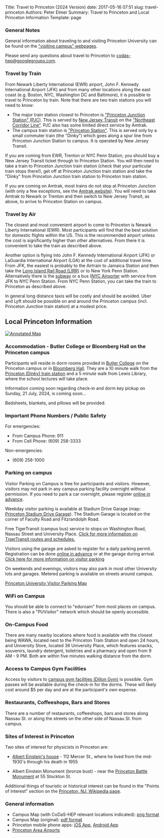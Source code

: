 Title: Travel to Princeton (2024 Version)
date: 2017-05-16 07:51
slug: travel-princeton
Authors: Peter Elmer
Summary: Travel to Princeton and Local Princeton Information
Template: page

### General Notes

General information about traveling to and visiting Princeton University can be found on the ["visiting campus" webpages](http://www.princeton.edu/main/visiting/).

Please send any questions about travel to Princeton to [codas-hep@googlegroups.com](codas-hep@googlegroups.com).

### Travel by Train

From Newark Liberty International (EWR) airport, John F. Kennedy International Airport (JFK) and from many other locations along the east coast (e.g. Boston, NYC, Washington DC and Baltimore), it is possible to travel to Princeton by train.
Note that there are two train stations you will need to know:

* The major train station closest to Princeton is ["Princeton Junction Station" (PJC)](https://en.wikipedia.org/wiki/Princeton_Junction_station). This is served by [New Jersey Transit](http://www.njtransit.com) on the ["Northeast Corridor Line"](https://en.wikipedia.org/wiki/Northeast_Corridor_Line). PJC also has some limited direct service by Amtrak.
* The campus train station is ["Princeton Station"](https://en.wikipedia.org/wiki/Princeton_station_(NJ_Transit)). This is served only by a small commuter train (the "Dinky") which goes along a spur line from Princeton Junction Station to campus. It is operated by New Jersey Transit. 

If you are coming from EWR, Trenton or NYC Penn Station, you should buy a New Jersey Transit ticket through to Princeton Station. You will then need to take a train to Princeton Junction train station (check that your particular train stops there!), get off at Princeton Junction train station and take the "Dinky" from Princeton Junction train station to Princeton train station.

If you are coming on Amtrak, most trains do not stop at Princeton Junction (with only a few exceptions, see the [Amtrak website](http://amtrak.com)). You will need to take Amtrak to Newark or Trenton and then switch to New Jersey Transit, as above, to arrive to Princeton Station on campus.

### Travel by Air

The closest and most convenient airport to come to Princeton is Newark Liberty International (EWR). Most participants will find that the best solution for domestic flights within the US. This is the recommended airport unless the cost is significantly higher than other alternatives. From there it is convenient to take the train as described above.

Another option is flying into John F. Kennedy International Airport (JFK) or LaGuardia International Airport (LGA) at the cost of additional travel time. From JFK, the easiest is probably to the Airtrain to Jamaica Station and then take the [Long Island Rail Road (LIRR)](https://new.mta.info/agency/long-island-rail-road) or to New York Penn Station. Alternatively there is the [subway](http://www.nysubway.com/airport/jfk.html) or a bus ([NYC Airporter](https://www.nycairporter.com) with service from JFK to NYC Penn Station. From NYC Penn Station, you can take the train to Princeton as described above.

<!--
From [a small number of locations](http://www.mercercounty.org/departments/transportation-and-infrastructure/trenton-mercer-airport/airlines) it may also be possible to fly to [Trenton-Mercer Airport](http://www.mercercounty.org/departments/transportation-and-infrastructure/trenton-mercer-airport). Getting from there to the Princeton campus is more complicated and involves buses and/or going to the train station in Trenton and taking New Jersey Transit trains, as above.
-->

In general long distance taxis will be costly and should be avoided. Uber and Lyft should be possible on and around the Princeton campus (incl. Princeton Junction train station) at a modest price.

## Local Princeton Information

[![Annotated Map](/images/Princeton-University-Map-CoDaS-HEP-2024.png)](/images/Princeton-University-Map-CoDaS-HEP-2024.png)

 
### Accommodation - Butler College or Bloomberg Hall on the Princeton campus

Participants will reside in dorm rooms provided in [Butler College](https://butlercollege.princeton.edu) on the Princeton campus or in [Bloomberg Hall](https://hres.princeton.edu/undergraduate-housing/explore/bloomberg-hall).
They are a 10 minute walk from the [Princeton (Dinky) train station](https://www.njtransit.com/dinky) and a 5 minute walk from Lewis Library, where the school lectures will take place.

Information coming soon regarding check-in and dorm key pickup on Sunday, 21 July, 2024, is coming soon...

<!--
Check-in and dorm key pickup is possible from 2:00-6:00 pm on 
Sunday, 16 July, 2023 directly at Wendell Hall, Whitman College.
If arriving after 6:00 pm, go tp Public Safety at 200 Elm Drive (near Whitman 
College) to pick up the dorm key.

If you are arriving for some reason by Uber/Lyft/Car share, the best drop off 
point to get to Wendell Hall is probably at the campus [Princeton (Dinky) Station](https://en.wikipedia.org/wiki/Princeton_station_(NJ_Transit)).
-->

Bedsheets, blankets, and pillows will be provided.

<!--
**Dorm check-in and key pickup:** On Sunday, 31 July, you can pick-up your dorm key at Baker Hall between 12:00 and 16:00. If you arrive after 16:00 you will
need to go to Public Safety to pick up your key. (See the 
[annotated Campus Map](/downloads/CoDaS-HEP-2022-PUCampusMap.pdf).)

**Dorm check-out and key drop-off:** To check out of the dorms you only need 
to do two things: (1) vacate the room before 17:00 EDT on Friday and 
(2) drop-off the key. Three scenarios regarding key drop-off:

  * You are leaving early on Friday morning and not attending the Friday morning school sessions: you will need to leave the key with Public Safety or leave the key with another school participant to drop-off.
  * You are coming to the school sessions on Friday morning and will bring your luggage with you to Jadwin Hall (we can put things along the wall outside the lecture room): you can bring the key to the check-in desk for the school outside JJadwin 407 and leave it with us.
  * You are coming to the school sessions on Friday morning, but would like to leave your things in the dorm until after the school sessions end (possible as long as you vacate before 17:00 EDT), you will need to leave the key with Public Safety.

If this isn't clear, please ask!
-->

<!--
Keys are available for pick up at our office of Public Safety, 200 Elm Drive, open 24 hours, seven days a week. Participants will receive a hotel style key in a packet with the room number at Public Safety. To enter the building, hold the key up to the black box on the building. To enter the room, hold the key in front of the key pad on your room door.

A linen packet is provided in the room and includes sheets, towels, a pillow and blanket. Bedrooms are private, though bathrooms are shared with one other person. Guests should plan to bring toiletries. There are free laundry machines available in the building. For extra linens, blankets, etc. or other questions or issues regarding the dorms, please feel free to reach out Monday - Friday, 8:30 - 4:30 to Michelle Horgan at 71 University Place, Princeton, NJ 08544-2088, (609) 258-6116, [horgan@princeton.edu](horgan@princeton.edu). Outside of those hours, Public Safety can help with lockouts, emergencies or other immediate issues. Information on how to set the temperature in the dorm room can be found in [this document](/downloads/T-stats-in-dorms-9-2017.docx).

Participants can park temporarily in West Garage (if on a weekend) to walk to Public Safety, 200 Elm Drive, and pick up their keys. (The side of the garage closest to Lot 20 will be closed on the weekend before the school for construction, but entry is available on the Lewis Arts Complex side to that garage.) See below for parking notes during the school itself.
-->

### Important Phone Numbers / Public Safety

For emergencies:

* From Campus Phone: 911
* From Cell Phone: (609) 258-3333

Non-emergencies:

* (609) 258-1000

### Parking on campus

<!--
Parking is available on the Princeton campus. As noted above, participants can park temporarily in West Garage (if on a weekend) to walk to Public Safety and pick up their keys. After moving in, we would ask that participants move cars to their assigned lot, the Lakeside Garage. [Lot 21](https://goo.gl/maps/acEt4zZLBKk7jkLs5) is free and available for those just driving in for the day.
-->

<!-- Attendees will be allowed to park in Lot 20. (If Lot 20 is full, you can also use Lot 19, although it is farther from the center of campus.) You must register in advance through [this link](https://princeton.nupark.com/v2/portal/eventregister/8fccf34b-56e1-4430-97fa-2e0eeb51912a#/customer).

In general a car is not needed within Princeton itself, since all of the venues for the school (dorm, lecture venue, receptions, etc.) and relevant local businesses (see below) are within walking distance of one another once one has arrived on campus. -->

Visitor Parking on Campus is free for participants and visitors.  However, visitors may not park in any campus parking facility overnight without permission.  If you need to park a car overnight, please register [online in advance](https://princeton.nupark.com/v2/portal/eventregister/1882df24-3f34-4729-ab25-8b82671e4268#/events/registration/).

Weekday visitor parking is available at Stadium Drive Garage (map: [Princeton Stadium Drive Garage](https://goo.gl/maps/6yymuqySUeXpfmNN8?coh=178573&entry=tt)). The Stadium Garage is located on the corner of Faculty Road and Fitzrandolph Road.

Free TigerTransit (campus bus) service to stops on Washington Road, Nassau Street and University Place.  [Click for more information on TigerTransit routes and schedules.](https://transportation.princeton.edu/getting-around/tigertransit/routes-schedules)

Visitors using the garage are asked to register for a daily parking permit. Registration can be done [online in advance](https://transportation.princeton.edu/visit_prking) or at the garage during arrival.  [Click here for more information on visitor parking](https://transportation.princeton.edu/parking/visiting-campus-events/visitor-parking)

On weekends and evenings, visitors may also park in most other University lots and garages. Metered parking is available on streets around campus.

[Princeton University Visitor Parking Map](https://transportation.princeton.edu/sites/g/files/toruqf611/files/documents/UniversityParkingMaps_Visitors.pdf)

### WiFi on Campus

You should be able to connect to "eduroam" from most places on campus. There
is also a "PUVisitor" network which should be openly accessible.

### On-Campus Food

There are many nearby locations where food is available with the closest being WAWA, located next to the Princeton Train Station and open 24 hours, and University Store, located 36 University Place, which features snacks, souvenirs, laundry detergent, toiletries and a pharmacy and open from 9 AM - 9 PM. Both are within five minutes walking distance from the dorm.

### Access to Campus Gym Facilities

Access by visitors to [campus gym facilities (Dillon Gym)](https://campusrec.princeton.edu/facilities-operations/facility-use-policies) is possible. Gym passes will be available during the check-in for the dorms. These will likely cost 
around $5 per day and are at the participant's own expense.

### Restaurants, Coffeeshops, Bars and Stores

There are a number of restaurants, coffeeshops, bars and stores along Nassau
St. or along the streets on the other side of Nassau St. from campus.

### Sites of Interest in Princeton

Two sites of interest for physicists in Princeton are:

* [Albert Einstein's house](https://en.wikipedia.org/wiki/Albert_Einstein_House) - 112 Mercer St., where he lived from the mid-1930's through his death in 1955

* Albert Einstein Monument (bronze bust) - near the [Princeton Battle Monument](https://en.wikipedia.org/wiki/Princeton_Battle_Monument) at 55 Stockton St.

Additional things of touristic or historical interest can be found in the "Points of Interest" section on the [Princeton, NJ, Wikipedia page](https://en.wikipedia.org/wiki/Princeton,_New_Jersey).

### General information

* Campus Map (with CoDaS-HEP relevant locations indicated): [png format](/images/Princeton-University-Map-CoDaS-HEP-2024.png)
* Campus Map (original): [pdf format](http://www.princeton.edu/main/visiting/aroundcampus/maps/princeton_map.pdf)
* Princeton mobile phone apps: [iOS App](https://itunes.apple.com/us/app/princeton-mobile/id388821195?mt=8), [Android App](https://play.google.com/store/apps/details?id=edu.princeton.mobile&hl=en)
* [Princeton Area Airports](https://www.princeton.edu/main/visiting/travel/airports/)


